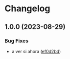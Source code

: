 # Changelog

## 1.0.0 (2023-08-29)


### Bug Fixes

* a ver si ahora ([ef0d2bd](https://github.com/samu21req/release-please/commit/ef0d2bd388d98c337fd25adb69eac9bc467274df))
